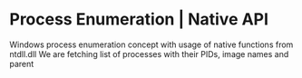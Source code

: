 # Process Enumeration | Native API
Windows process enumeration concept with usage of native functions from ntdll.dll
We are fetching list of processes with their PIDs, image names and parent
